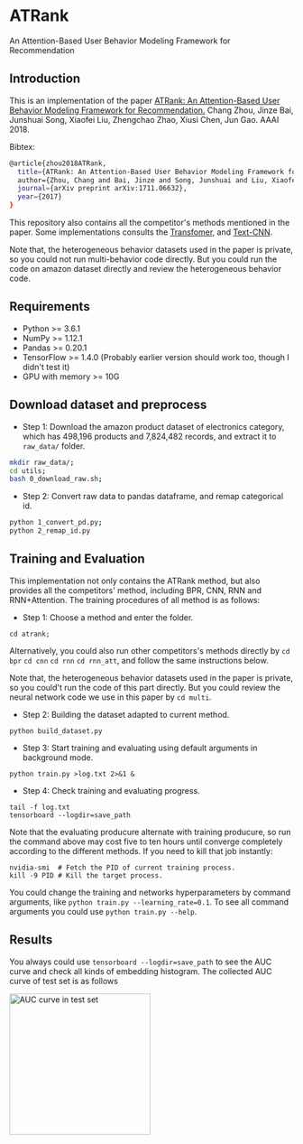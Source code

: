 # ATRank
An Attention-Based User Behavior Modeling Framework for Recommendation

## Introduction
This is an implementation of the paper [ATRank: An Attention-Based User Behavior Modeling Framework for Recommendation.](https://arxiv.org/abs/1711.06632) Chang Zhou, Jinze Bai, Junshuai Song, Xiaofei Liu, Zhengchao Zhao, Xiusi Chen, Jun Gao. AAAI 2018.

Bibtex:
```sh
@article{zhou2018ATRank,
  title={ATRank: An Attention-Based User Behavior Modeling Framework for Recommendation},
  author={Zhou, Chang and Bai, Jinze and Song, Junshuai and Liu, Xiaofei and Zhao, Zhengchao and Chen, Xiusi and Gao, Jun},
  journal={arXiv preprint arXiv:1711.06632},
  year={2017}
}
```

This repository also contains all the competitor's methods mentioned in the paper. Some implementations consults the [Transfomer](https://github.com/Kyubyong/transformer), and [Text-CNN](https://github.com/dennybritz/cnn-text-classification-tf).

Note that, the heterogeneous behavior datasets used in the paper is private, so you could not run multi-behavior code directly.
But you could run the code on amazon dataset directly and review the heterogeneous behavior code.

## Requirements
* Python >= 3.6.1
* NumPy >= 1.12.1
* Pandas >= 0.20.1
* TensorFlow >= 1.4.0 (Probably earlier version should work too, though I didn't test it)
* GPU with memory >= 10G

## Download dataset and preprocess
* Step 1: Download the amazon product dataset of electronics category, which has 498,196 products and 7,824,482 records, and extract it to `raw_data/` folder.
```sh
mkdir raw_data/;
cd utils;
bash 0_download_raw.sh;
```
* Step 2: Convert raw data to pandas dataframe, and remap categorical id.
```sh
python 1_convert_pd.py;
python 2_remap_id.py
```

## Training and Evaluation
This implementation not only contains the ATRank method, but also provides all the competitors' method, including BPR, CNN, RNN and RNN+Attention. The training procedures of all method is as follows:
* Step 1: Choose a method and enter the folder.
```
cd atrank;
```
Alternatively, you could also run other competitors's methods directly by `cd bpr` `cd cnn` `cd rnn` `cd rnn_att`,
and follow the same instructions below.

Note that, the heterogeneous behavior datasets used in the paper is private, so you could't run the code of this part directly.
But you could review the neural network code we use in this paper by `cd multi`.
* Step 2: Building the dataset adapted to current method.
```
python build_dataset.py
```
* Step 3: Start training and evaluating using default arguments in background mode. 
```
python train.py >log.txt 2>&1 &
```
* Step 4: Check training and evaluating progress.
```
tail -f log.txt
tensorboard --logdir=save_path
```
Note that the evaluating producure alternate with training producure, so run the command above may cost five to ten hours until converge completely according to the different methods. If you need to kill that job instantly:
```
nvidia-smi  # Fetch the PID of current training process.
kill -9 PID # Kill the target process.
```

You could change the training and networks hyperparameters by command arguments, like `python train.py --learning_rate=0.1`. To see all command arguments you could use `python train.py --help`.

## Results
You always could use `tensorboard --logdir=save_path` to see the AUC curve and check all kinds of embedding histogram.
The collected AUC curve of test set is as follows

<img src="https://github.com/jinze1994/ATRank/blob/master/utils/auc.png" height = "250" alt="AUC curve in test set" align=left />
